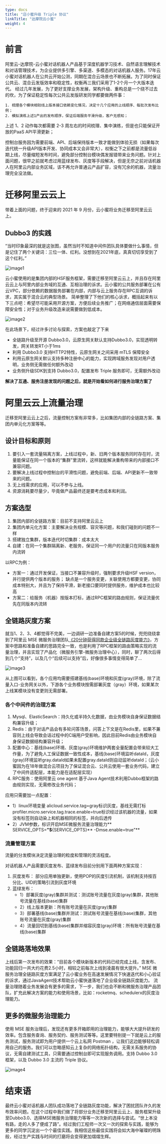 ```yaml
---
type: docs
title: "店小蜜升级 Triple 协议"
linkTitle: "达摩院云小蜜"
weight: 4
---
```


# 前言
阿里云-达摩院-云小蜜对话机器人产品基于深度机器学习技术、自然语言理解技术和对话管理技术，为企业提供多引擎、多渠道、多模态的对话机器人服务。17年云小蜜对话机器人在公共云开始公测，同期在混合云场景也不断拓展。为了同时保证公共云、混合云发版效率和稳定性，权衡再三我们采用了1-2个月一个大版本迭代。
经过几年发展，为了更好支撑业务发展，架构升级、重构总是一个绕不过去的坎，为了保证稳定性每次公共云发版研发同学都要做两件事：

 	1. 梳理各个模块相较线上版本接口依赖变化情况，决定十几个应用的上线顺序、每批次发布比例；
 	2. 模拟演练上述1产出的发布顺序，保证后端服务平滑升级，客户无感知；

上述 1、2 动作每次都需要 2-3 周左右的时间梳理、集中演练，但是也只能保证开放的PaaS API平滑更新；

控制台服务因为需要前端、API、后端保持版本一致才能做到体验无损（如果每次迭代统一升级API版本开发、协同成本又会非常大），权衡之下之前都是流量低谷期上线，尽量缩短发布时间，避免部分控制台模块偶发报错带来业务问题。针对上面问题，很早之前就考虑过用蓝绿发布、灰度等手段解决，但是无奈之前对话机器人在阿里云内部业务区域，该不再允许普通云产品扩容，没有冗余的机器，流量治理完全没法做。

# 迁移阿里云云上

带着上面的问题，终于迎来的 2021 年 9 月份，云小蜜将业务迁移至阿里云云上。

## Dubbo3 的实践

“当时印象最深的就是这张图，虽然当时不知道中间件团队具体要做什么事情，但是记住了两个关键词：三位一体、红利。没想到在2021年底，真真切切享受到了这个红利。”

![image1](/imgs/v3/users/yunxiaomi-1.png)

云小蜜使用的是集团内部的HSF服务框架，需要迁移至阿里云云上，并且存在阿里云云上与阿里内部业务域的互通、互相治理的诉求。云小蜜的公共服务部署在公有云VPC，部分依赖的数据服务部署在内部，内部与云上服务存在RPC互调的诉求，其实属于混合云的典型场景。
简单整理了下他们的核心诉求，概括起来有以下三点吧：希望尽可能采用开源方案，方便后续业务推广；在网络通信层面需要保障安全性；对于业务升级改造来说需要做到低成本。

![image2](/imgs/v3/users/yunxiaomi-2.png)

在此场景下，经过许多讨论与探索，方案也敲定了下来

- 全链路升级至开源 Dubbo3.0，云原生网关默认支持Dubbo3.0，实现透明转发，网关转发RT小于1ms
- 利用 Dubbo3.0 支持HTTP2特性，云原生网关之间采用 mTLS 保障安全
- 利用云原生网关默认支持多种注册中心的能力，实现跨域服务发现对用户透明，业务侧无需做任何额外改动
- 业务侧升级SDK到支持 Dubbo3.0，配置发布 Triple 服务即可，无需额外改动

**解决了互通、服务注册发现的问题之后，就是开始看如何进行服务治理方案了**

# 阿里云云上流量治理

迁移至阿里云云上之后，流量控制方案有非常多，比如集团内部的全链路方案、集团内单元化方案等等。

## 设计目标和原则

1. 要引入一套流量隔离方案，上线过程中，新、旧两个版本服务同时存在时，流量能保证在同一个版本的“集群”里流转，这样就能解决重构带来的内部接口不兼容问题。
2. 要解决上线过程中控制台的平滑性问题，避免前端、后端、API更新不一致带来的问题。
3. 无上线需求的应用，可以不参与上线。
4. 资源消耗要尽量少，毕竟做产品最终还是要考虑成本和利润。

## 方案选型

1. 集团内部的全链路方案：目前不支持阿里云云上
2. 集团内单元化方案：主要解决业务规模、容灾等问题，和我们碰到的问题不一样
3. 搭建独立集群，版本迭代时切集群：成本太大
4. 自建：在同一个集群隔离新、老服务，保证同一个用户的流量只在同版本服务内流转

以RPC为例：

* 方案一：通过开发保证，当接口不兼容升级时，强制要求升级HSF version，并行提供两个版本的服务； 缺点是一个服务变更，关联使用方都要变更，协同成本特别大，并且为了保持平滑，新老接口要同时提供服务，维护成本也比较高
* 方案二：给服务（机器）按版本打标，通过RPC框架的路由规则，保证流量优先在同版本内流转

## 全链路灰度方案

就当1、2、3、4都觉得不完美，一边调研一边准备自建方案5的时候，兜兜绕绕拿到了阿里云 MSE 微服务治理团队[《20分钟获得同款企业级全链路灰度能力》](https://yuque.antfin.com/docs/share/a8df43ac-3a3b-4af4-a443-472828884a5d?#)，方案中思路和准备自建的思路完全一致，也是利用了RPC框架的路由策略实现的流量治理，并且实现了产品化（微服务引擎-微服务治理中心），同时，聊了两次后得到几个“支持”，以及几个“后续可以支持”后，好像很多事情变得简单了...

![image3](/imgs/v3/users/yunxiaomi-3.png)

从上图可以看到，各个应用均需要搭建基线(base)环境和灰度(gray)环境，除了流量入口-业务网关以外，下游各个业务模块按需部署灰度（gray）环境，如果某次上线某模块没有变更则无需部署。

### 各个中间件的治理方案

1. Mysql、ElasticSearch：持久化或半持久化数据，由业务模块自身保证数据结构兼容升级；
2. Redis：由于对话产品会有多轮问答场景，问答上下文是在Redis里，如果不兼容则上线会导致会话过程中的C端用户受影响，因此目前Redis由业务模块自身保证数据结构兼容升级；
3. 配置中心：基线(base)环境、灰度(gray)环境维护两套全量配置会带来较大工作量，为了避免人工保证数据一致性成本，基线(base)环境监听dataId，灰度(gray)环境监听gray.dataId如果未配置gray.dataId则自动监听dataId；（云小蜜因为在18年做混合云项目为了保证混合云、公共云使用一套业务代码，建立了中间件适配层，本能力是在适配层实现）
4. RPC服务：使用阿里云 one agent 基于Java Agent技术利用Dubbo框架的路由规则实现，无需修改业务代码；

应用只需要加一点配置：

* 1）linux环境变量
alicloud.service.tag=gray标识灰度，基线无需打标
profiler.micro.service.tag.trace.enable=true标识经过该机器的流量，如果没有标签则自动染上和机器相同的标签，并向后透传
* 2）JVM参数，标识开启MSE微服务流量治理能力**       SERVICE_OPTS=**"$**{SERVICE_OPTS}** -Dmse.enable=true"**

### 流量管理方案

流量的分发模块决定流量治理的粒度和管理的灵活程度。

对话机器人产品需要灰度发布、蓝绿发布目前分别用下面两种方案实现：

1. 灰度发布：
部分应用单独更新，使用POP的灰度引流机制，该机制支持按百分比、UID的策略引流到灰度环境
2. 蓝绿发布：
    * 1）部署灰度(gray)集群并测试：测试账号流量在灰度(gray)集群，其他账号流量在基线(base)集群
    * 2）线上版本更新：所有账号流量在灰度(gray)集群
    * 3）部署基线(base)集群并测试：测试账号流量在基线(base)集群，其他账号流量在灰度(gray)集群
    * 4）流量回切到基线(base)集群并缩容灰度(gray)环境：所有账号流量在基线(base)集群

## 全链路落地效果

上线后第一次发布的效果：“目前各个模块新版本的代码已经完成上线，含发布、功能回归一共大约花费2.5小时，相较之前每次上线到凌晨有很大提升。”
MSE 微服务治理全链路灰度方案满足了云小蜜业务在高速发展情况下快速迭代和小心验证的诉求，通过JavaAgent技术帮助云小蜜快速落地了企业级全链路灰度能力。
流量治理随着业务发展会有更多的需求，下一步，我们也会不断和微服务治理产品团队，扩充此解决方案的能力和使用场景，比如：rocketmq、schedulerx的灰度治理能力。

## 更多的微服务治理能力

使用 MSE 服务治理后，发现还有更多开箱即用的治理能力，能够大大提升研发的效率。包含服务查询、服务契约、服务测试等等。这里要特别提一下就是云上的服务测试，服务测试即为用户提供一个云上私网 Postman ，让我们这边能够轻松调用自己的服务。我们可以忽略感知云上复杂的网络拓扑结构，无需关系服务的协议，无需自建测试工具，只需要通过控制台即可实现服务调用。支持 Dubbo 3.0 框架，以及 Dubbo 3.0 主流的 Triple 协议。

![image4](/imgs/v3/users/yunxiaomi-4.png)

# 结束语

最终云小蜜对话机器人团队成功落地了全链路灰度功能，解决了困扰团队许久的发布效率问题。在这个过程中我们做了将部分业务迁移至阿里云云上、服务框架升级至Dubbo3.0、选择MSE微服务治理能力等等一次次新的选择与尝试。“世上本没有路，走的人多了便成了路”。经过我们工程师一次又一次的探索与实践，能够为更多的同学沉淀出一个个最佳实践。我相信这些最佳实践将会如大海中璀璨的明珠般，经过生产实践与时间的打磨将会变得更加熠熠生辉。


